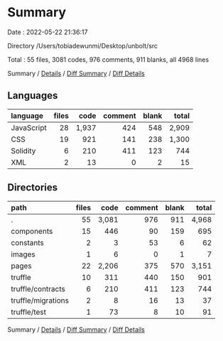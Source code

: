 # Summary

Date : 2022-05-22 21:36:17

Directory /Users/tobiadewunmi/Desktop/unbolt/src

Total : 55 files,  3081 codes, 976 comments, 911 blanks, all 4968 lines

Summary / [Details](details.md) / [Diff Summary](diff.md) / [Diff Details](diff-details.md)

## Languages
| language | files | code | comment | blank | total |
| :--- | ---: | ---: | ---: | ---: | ---: |
| JavaScript | 28 | 1,937 | 424 | 548 | 2,909 |
| CSS | 19 | 921 | 141 | 238 | 1,300 |
| Solidity | 6 | 210 | 411 | 123 | 744 |
| XML | 2 | 13 | 0 | 2 | 15 |

## Directories
| path | files | code | comment | blank | total |
| :--- | ---: | ---: | ---: | ---: | ---: |
| . | 55 | 3,081 | 976 | 911 | 4,968 |
| components | 15 | 446 | 90 | 159 | 695 |
| constants | 2 | 3 | 53 | 6 | 62 |
| images | 1 | 6 | 0 | 1 | 7 |
| pages | 22 | 2,206 | 375 | 570 | 3,151 |
| truffle | 10 | 311 | 440 | 150 | 901 |
| truffle/contracts | 6 | 210 | 411 | 123 | 744 |
| truffle/migrations | 2 | 8 | 16 | 13 | 37 |
| truffle/test | 1 | 73 | 8 | 10 | 91 |

Summary / [Details](details.md) / [Diff Summary](diff.md) / [Diff Details](diff-details.md)